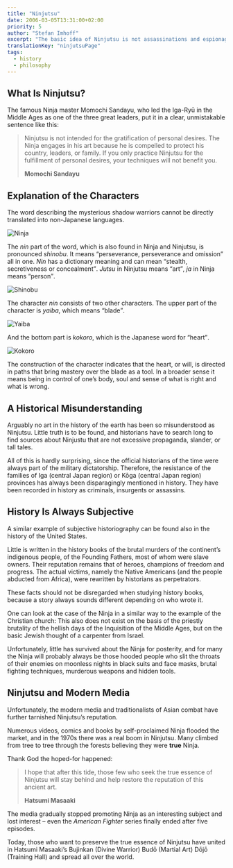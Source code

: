 ```yaml
---
title: "Ninjutsu"
date: 2006-03-05T13:31:00+02:00
priority: 5
author: "Stefan Imhoff"
excerpt: "The basic idea of Ninjutsu is not assassinations and espionage, but the development of a free and just spirit. History has falsified the reputation of the Ninja, which continues into modern times and is also maintained by the media."
translationKey: "ninjutsuPage"
tags:
  - history
  - philosophy
---
```


## What Is Ninjutsu?

The famous Ninja master Momochi Sandayu, who led the Iga-Ryū in the Middle Ages as one of the three great leaders, put it in a clear, unmistakable sentence like this:

> Ninjutsu is not intended for the gratification of personal desires. The Ninja engages in his art because he is compelled to protect his country, leaders, or family. If you only practice Ninjutsu for the fulfillment of personal desires, your techniques will not benefit you.
>
> **Momochi Sandayu**

## Explanation of the Characters

The word describing the mysterious shadow warriors cannot be directly translated into non-Japanese languages.

![Ninja](/assets/images/book/ninja.svg)

The _nin_ part of the word, which is also found in Ninja and Ninjutsu, is pronounced _shinobu_. It means <q>perseverance, perseverance and omission</q> all in one. _Nin_ has a dictionary meaning and can mean <q>stealth, secretiveness or concealment</q>. _Jutsu_ in Ninjutsu means <q>art</q>, _ja_ in Ninja means <q>person</q>.

![Shinobu](/assets/images/book/shinobu.svg)

The character _nin_ consists of two other characters. The upper part of the character is _yaiba_, which means <q>blade</q>.

![Yaiba](/assets/images/book/yaiba.svg)

And the bottom part is _kokoro_, which is the Japanese word for <q>heart</q>.

![Kokoro](/assets/images/book/kokoro.svg)

The construction of the character indicates that the heart, or will, is directed in paths that bring mastery over the blade as a tool. In a broader sense it means being in control of one’s body, soul and sense of what is right and what is wrong.

## A Historical Misunderstanding

Arguably no art in the history of the earth has been so misunderstood as Ninjutsu. Little truth is to be found, and historians have to search long to find sources about Ninjustu that are not excessive propaganda, slander, or tall tales.

All of this is hardly surprising, since the official historians of the time were always part of the military dictatorship. Therefore, the resistance of the families of Iga (central Japan region) or Kōga (central Japan region) provinces has always been disparagingly mentioned in history. They have been recorded in history as criminals, insurgents or assassins.

## History Is Always Subjective

A similar example of subjective historiography can be found also in the history of the United States.

Little is written in the history books of the brutal murders of the continent’s indigenous people, of the Founding Fathers, most of whom were slave owners. Their reputation remains that of heroes, champions of freedom and progress. The actual victims, namely the Native Americans (and the people abducted from Africa), were rewritten by historians as perpetrators.

These facts should not be disregarded when studying history books, because a story always sounds different depending on who wrote it.

One can look at the case of the Ninja in a similar way to the example of the Christian church: This also does not exist on the basis of the priestly brutality of the hellish days of the Inquisition of the Middle Ages, but on the basic Jewish thought of a carpenter from Israel.

Unfortunately, little has survived about the Ninja for posterity, and for many the Ninja will probably always be those hooded people who slit the throats of their enemies on moonless nights in black suits and face masks, brutal fighting techniques, murderous weapons and hidden tools.

## Ninjutsu and Modern Media

Unfortunately, the modern media and traditionalists of Asian combat have further tarnished Ninjutsu’s reputation.

Numerous videos, comics and books by self-proclaimed Ninja flooded the market, and in the 1970s there was a real boom in Ninjutsu. Many climbed from tree to tree through the forests believing they were **true** Ninja.

Thank God the hoped-for happened:

> I hope that after this tide, those few who seek the true essence of Ninjutsu will stay behind and help restore the reputation of this ancient art.
>
> **Hatsumi Masaaki**

The media gradually stopped promoting Ninja as an interesting subject and lost interest – even the _American Fighter_ series finally ended after five episodes.

Today, those who want to preserve the true essence of Ninjutsu have united in Hatsumi Masaaki’s Bujinkan (Divine Warrior) Budō (Martial Art) Dōjō (Training Hall) and spread all over the world.
